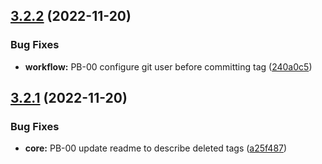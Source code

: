 ## [3.2.2](https://github.com/pcipharma/codeclimate-action/compare/v3.2.1...v3.2.2) (2022-11-20)


### Bug Fixes

* **workflow:** PB-00 configure git user before committing tag ([240a0c5](https://github.com/pcipharma/codeclimate-action/commit/240a0c5b76e21e012ed03b6e725f92b65b606714))

## [3.2.1](https://github.com/pcipharma/codeclimate-action/compare/v3.2.0...v3.2.1) (2022-11-20)


### Bug Fixes

* **core:** PB-00 update readme to describe deleted tags ([a25f487](https://github.com/pcipharma/codeclimate-action/commit/a25f487e03828fbe33680bc84bc915a144a0a8af))
